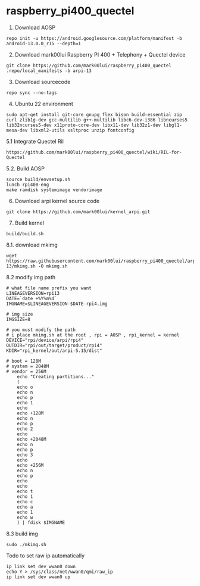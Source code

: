 # raspberry_pi400_quectel

1. Download AOSP
```
repo init -u https://android.googlesource.com/platform/manifest -b android-13.0.0_r15 --depth=1
```

2. Download mark00lui Raspberry PI 400 + Telephony + Quectel device
```
git clone https://github.com/mark00lui/raspberry_pi400_quectel .repo/local_manifests -b arpi-13
```

3. Download sourcecode
```
repo sync --no-tags
```

4. Ubuntu 22 environment
```
sudo apt-get install git-core gnupg flex bison build-essential zip curl zlib1g-dev gcc-multilib g++-multilib libc6-dev-i386 libncurses5 lib32ncurses5-dev x11proto-core-dev libx11-dev lib32z1-dev libgl1-mesa-dev libxml2-utils xsltproc unzip fontconfig
```

5.1 Integrate Quectel Ril
```
https://github.com/mark00lui/raspberry_pi400_quectel/wiki/RIL-for-Quectel
```

5.2. Build AOSP
```
source build/envsetup.sh
lunch rpi400-eng
make ramdisk systemimage vendorimage
```

6. Download arpi kernel source code
```
git clone https://github.com/mark00lui/kernel_arpi.git
```

7. Build kernel
```
build/build.sh
```

8.1. download mkimg
```
wget https://raw.githubusercontent.com/mark00lui/raspberry_pi400_quectel/arpi-13/mkimg.sh -O mkimg.sh
```

8.2 modify img path
```
# what file name prefix you want
LINEAGEVERSION=rpi13
DATE=`date +%Y%m%d`
IMGNAME=$LINEAGEVERSION-$DATE-rpi4.img

# img size
IMGSIZE=8

# you must modify the path
# i place mkimg.sh at the root , rpi = AOSP , rpi_kernel = kernel
DEVICE="rpi/device/arpi/rpi4"
OUTDIR="rpi/out/target/product/rpi4"
KDIR="rpi_kernel/out/arpi-5.15/dist"

# boot = 128M
# system = 2048M
# vendor = 256M
	echo "Creating partitions..."
	(
	echo o
	echo n
	echo p
	echo 1
	echo
	echo +128M
	echo n
	echo p
	echo 2
	echo
	echo +2048M
	echo n
	echo p
	echo 3
	echo
	echo +256M
	echo n
	echo p
	echo
	echo
	echo t
	echo 1
	echo c
	echo a
	echo 1
	echo w
	) | fdisk $IMGNAME

```

8.3 build img
```
sudo ./mkimg.sh
```

Todo to set raw ip automatically
```
ip link set dev wwan0 down
echo Y > /sys/class/net/wwan0/qmi/raw_ip
ip link set dev wwan0 up
```

